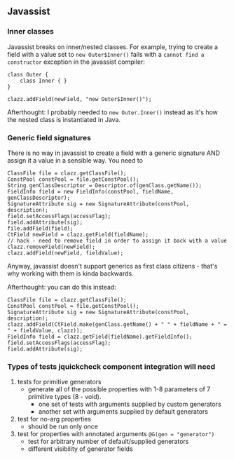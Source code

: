 ## Javassist
### Inner classes
Javassist breaks on inner/nested classes. For example, trying to create a field
with a value set to `new Outer$Inner()` fails with a `cannot find a
constructor` exception in the javassist compiler:

    class Outer {
        class Inner { }
    }

    clazz.addField(newField, "new Outer$Inner()");

Afterthought: I probably needed to `new Outer.Inner()` instead as it's how the nested
class is instantiated in Java.

### Generic field signatures
There is no way in javassist to create a field with a generic signature AND
assign it a value in a sensible way. You need to

    ClassFile file = clazz.getClassFile();
    ConstPool constPool = file.getConstPool();
    String genClassDescriptor = Descriptor.of(genClass.getName());
    FieldInfo field = new FieldInfo(constPool, fieldName, genClassDescriptor);
    SignatureAttribute sig = new SignatureAttribute(constPool, description);
    field.setAccessFlags(accessFlag);
    field.addAttribute(sig);
    file.addField(field);
    CtField newField = clazz.getField(fieldName);
    // hack - need to remove field in order to assign it back with a value
    clazz.removeField(newField);
    clazz.addField(newField, fieldValue);

Anyway, javassist doesn't support generics as first class citizens - that's why
working with them is kinda backwards.

Afterthought: you can do this instead:

    ClassFile file = clazz.getClassFile();
    ConstPool constPool = file.getConstPool();
    SignatureAttribute sig = new SignatureAttribute(constPool, description);
    clazz.addField(CtField.make(genClass.getName() + " " + fieldName + " = " + fieldValue, clazz));
    FieldInfo field = clazz.getField(fieldName).getFieldInfo();
    field.setAccessFlags(accessFlag);
    field.addAttribute(sig);

### Types of tests jquickcheck component integration will need
1. tests for primitive generators
    - generate all of the possible properties with 1-8 parameters of 7 primitive types (8 - void).
        * one set of tests with arguments supplied by custom generators
        * another set with arguments supplied by default generators
2. test for no-arg properties
    - should be run only once
3. test for properties with annotated arguments `@G(gen = "generator")`
    - test for arbitrary number of default/supplied generators
    - different visibility of generator fields
